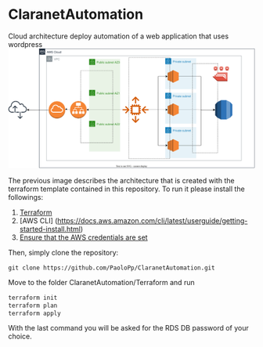 # ClaranetAutomation
Cloud architecture deploy automation of a web application that uses wordpress
![Architecture schema](./diagram.svg)

The previous image describes the architecture that is created with the terraform template contained in this repository.
To run it please install the followings:
1. [Terraform](https://developer.hashicorp.com/terraform/tutorials/aws-get-started/install-cli)
2. [AWS CLI] (https://docs.aws.amazon.com/cli/latest/userguide/getting-started-install.html)
3. [Ensure that the AWS credentials are set](https://developer.hashicorp.com/terraform/tutorials/aws-get-started/aws-build#prerequisites)

Then, simply clone the repository: 
```
git clone https://github.com/PaoloPp/ClaranetAutomation.git
```

Move to the folder ClaranetAutomation/Terraform and run 
```
terraform init
terraform plan
terraform apply
```
With the last command you will be asked for the RDS DB password of your choice.
